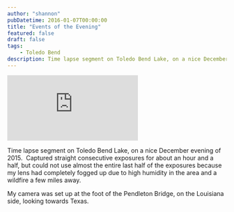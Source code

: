 ```yaml
---
author: "shannon"
pubDatetime: 2016-01-07T00:00:00
title: "Events of the Evening"
featured: false
draft: false
tags:
    - Toledo Bend
description: Time lapse segment on Toledo Bend Lake, on a nice December evening of 2015.  Captured straight consecutive exposures for about an hour and a half, but could not use almost the entire last half of the exposures because my lens had completely fogged up due to high humidity in the area and a wildfire a few miles away.
---
```

<iframe class="w-full aspect-video" src="https://www.youtube.com/embed/ruXe2CW1o7M" title="YouTube video player" frameborder="0" allow="accelerometer; autoplay; clipboard-write; encrypted-media; gyroscope; picture-in-picture; web-share" allowfullscreen></iframe>

Time lapse segment on Toledo Bend Lake, on a nice December evening of 2015.  Captured straight consecutive exposures for about an hour and a half, but could not use almost the entire last half of the exposures because my lens had completely fogged up due to high humidity in the area and a wildfire a few miles away.

My camera was set up at the foot of the Pendleton Bridge, on the Louisiana side, looking towards Texas.